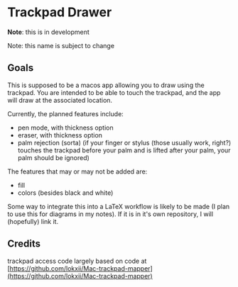 # Trackpad Drawer
**Note**: this is in development

Note: this name is subject to change
## Goals
This is supposed to be a macos app allowing you to draw using the trackpad.
You are intended to be able to touch the trackpad,
and the app will draw at the associated location.

Currently, the planned features include:
- pen mode, with thickness option
- eraser, with thickness option
- palm rejection (sorta)
(if your finger or stylus (those usually work, right?)
touches the trackpad before your palm and is lifted after your palm,
your palm should be ignored)

The features that may or may not be added are:
- fill
- colors (besides black and white)

Some way to integrate this into a LaTeX workflow
is likely to be made
(I plan to use this for diagrams in my notes).
If it is in it's own repository,
I will (hopefully) link it.

## Credits
trackpad access code largely based on code at
[https://github.com/lokxii/Mac-trackpad-mapper](https://github.com/lokxii/Mac-trackpad-mapper)

